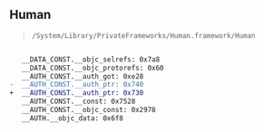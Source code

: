## Human

> `/System/Library/PrivateFrameworks/Human.framework/Human`

```diff

   __DATA_CONST.__objc_selrefs: 0x7a8
   __DATA_CONST.__objc_protorefs: 0x60
   __AUTH_CONST.__auth_got: 0xe28
-  __AUTH_CONST.__auth_ptr: 0x740
+  __AUTH_CONST.__auth_ptr: 0x730
   __AUTH_CONST.__const: 0x7528
   __AUTH_CONST.__objc_const: 0x2978
   __AUTH.__objc_data: 0x6f8

```
